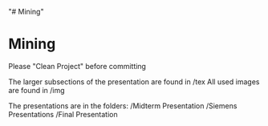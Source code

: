 "# Mining" 
# Mining


Please "Clean Project" before committing

The larger subsections of the presentation are found in /tex
All used images are found in /img

The presentations are in the folders:
/Midterm Presentation
/Siemens Presentations
/Final Presentation
